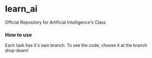 # learn_ai
Official Repository for Artificial Intelligence's Class

### How to use
Each task has it's own branch. To see the code, choose it at the branch drop-down!
